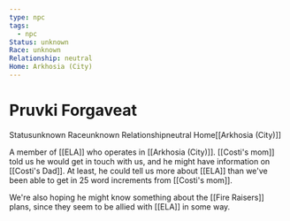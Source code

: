 ```yaml
---
type: npc
tags:
  - npc
Status: unknown
Race: unknown
Relationship: neutral
Home: Arkhosia (City)
---
```


# Pruvki Forgaveat
<span class="dataview inline-field"><span class="inline-field-key">Status</span><span class="inline-field-value">unknown</span></span>
<span class="dataview inline-field"><span class="inline-field-key">Race</span><span class="inline-field-value">unknown</span></span>
<span class="dataview inline-field"><span class="inline-field-key">Relationship</span><span class="inline-field-value">neutral</span></span>
<span class="dataview inline-field"><span class="inline-field-key">Home</span><span class="inline-field-value">[[Arkhosia (City)]]</span></span>

A member of [[ELA]] who operates in [[Arkhosia (City)]]. [[Costi's mom]] told us he would get in touch with us, and he might have information on [[Costi's Dad]]. At least, he could tell us more about [[ELA]] than we've been able to get in 25 word increments from [[Costi's mom]]. 

We're also hoping he might know something about the [[Fire Raisers]] plans, since they seem to be allied with [[ELA]] in some way.

